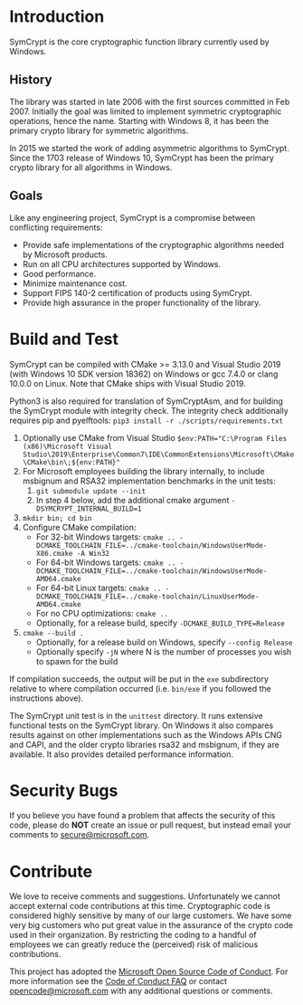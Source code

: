 # Introduction
SymCrypt is the core cryptographic function library currently used by Windows.

## History
The library was started in late 2006 with the first sources committed in Feb 2007.
Initially the goal was limited to implement symmetric cryptographic operations, hence the name.
Starting with Windows 8, it has been the primary crypto library for symmetric algorithms.

In 2015 we started the work of adding asymmetric algorithms to SymCrypt. Since the 1703 release of Windows 10,
SymCrypt has been the primary crypto library for all algorithms in Windows.

## Goals
Like any engineering project, SymCrypt is a compromise between conflicting requirements:
- Provide safe implementations of the cryptographic algorithms needed by Microsoft products.
- Run on all CPU architectures supported by Windows.
- Good performance.
- Minimize maintenance cost.
- Support FIPS 140-2 certification of products using SymCrypt.
- Provide high assurance in the proper functionality of the library.

# Build and Test
SymCrypt can be compiled with CMake >= 3.13.0 and Visual Studio 2019 (with Windows 10 SDK version 18362) on Windows
or gcc 7.4.0 or clang 10.0.0 on Linux. Note that CMake ships with Visual Studio 2019.

Python3 is also required for translation of SymCryptAsm, and for building the SymCrypt module with integrity check.
The integrity check additionally requires pip and pyelftools: `pip3 install -r ./scripts/requirements.txt`


1. Optionally use CMake from Visual Studio `$env:PATH="C:\Program Files (x86)\Microsoft Visual Studio\2019\Enterprise\Common7\IDE\CommonExtensions\Microsoft\CMake\CMake\bin\;${env:PATH}"`
2. For Microsoft employees building the library internally, to include msbignum and RSA32 implementation benchmarks in the unit tests:
    1. `git submodule update --init`
    2. In step 4 below, add the additional cmake argument `-DSYMCRYPT_INTERNAL_BUILD=1`
3. `mkdir bin; cd bin`
4. Configure CMake compilation:
    * For 32-bit Windows targets: `cmake .. -DCMAKE_TOOLCHAIN_FILE=../cmake-toolchain/WindowsUserMode-X86.cmake -A Win32`
    * For 64-bit Windows targets: `cmake .. -DCMAKE_TOOLCHAIN_FILE=../cmake-toolchain/WindowsUserMode-AMD64.cmake`
    * For 64-bit Linux targets: `cmake .. -DCMAKE_TOOLCHAIN_FILE=../cmake-toolchain/LinuxUserMode-AMD64.cmake`
    * For no CPU optimizations: `cmake ..`
    * Optionally, for a release build, specify `-DCMAKE_BUILD_TYPE=Release`
5. `cmake --build .`
    * Optionally, for a release build on Windows, specify `--config Release`
    * Optionally specify `-jN` where N is the number of processes you wish to spawn for the build

If compilation succeeds, the output will be put in the `exe` subdirectory relative to where compilation occurred
(i.e. `bin/exe` if you followed the instructions above).

The SymCrypt unit test is in the `unittest` directory. It runs extensive functional tests on the SymCrypt
library. On Windows it also compares results against on other implementations such as the Windows APIs CNG
and CAPI, and the older crypto libraries rsa32 and msbignum, if they are available. It also provides
detailed performance information.

# Security Bugs
If you believe you have found a problem that affects the security of this code, please do **NOT** create an issue
or pull request, but instead email your comments to secure@microsoft.com.

# Contribute
We love to receive comments and suggestions. Unfortunately we cannot accept external code contributions at this time.
Cryptographic code is considered highly sensitive by many of our large customers.
We have some very big customers who put great value in the assurance of the crypto code used in their organization.
By restricting the coding to a handful of employees we can greatly reduce the (perceived) risk of malicious contributions.

This project has adopted the [Microsoft Open Source Code of Conduct](https://opensource.microsoft.com/codeofconduct/).
For more information see the [Code of Conduct FAQ](https://opensource.microsoft.com/codeofconduct/faq/) or
contact [opencode@microsoft.com](mailto:opencode@microsoft.com) with any additional questions or comments.


